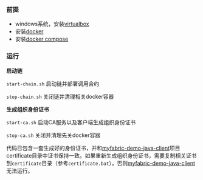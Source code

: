 ### 前提

- windows系统，安装[virtualbox](https://www.virtualbox.org/wiki/Downloads)
- 安装[docker](https://docs.docker.com/install/)
- 安装[docker compose](https://docs.docker.com/compose/install/)

### 运行

**启动链**

```start-chain.sh``` 启动链并部署调用合约

```stop-chain.sh``` 关闭链并清理相关docker容器

**生成组织身份证书**

```start-ca.sh``` 启动CA服务以及客户端生成组织身份证书

```stop-ca.sh``` 关闭并清理先关docker容器

代码已包含一套生成好的身份证书，并和[myfabric-demo-java-client](https://github.com/fftt2017/myfabric-demo-java-client)项目certificate目录中证书保持一致。如果重新生成组织身份证书，需要复制相关证书到```certificate```目录（参考```certificate.bat```），否则[myfabric-demo-java-client](https://github.com/fftt2017/myfabric-demo-java-client)无法运行。
